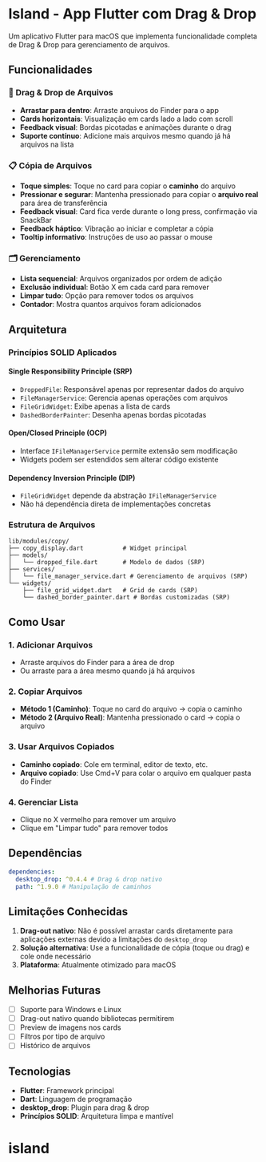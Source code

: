 # Island - App Flutter com Drag & Drop

Um aplicativo Flutter para macOS que implementa funcionalidade completa de Drag & Drop para gerenciamento de arquivos.

## Funcionalidades

### 🎯 Drag & Drop de Arquivos

- **Arrastar para dentro**: Arraste arquivos do Finder para o app
- **Cards horizontais**: Visualização em cards lado a lado com scroll
- **Feedback visual**: Bordas picotadas e animações durante o drag
- **Suporte contínuo**: Adicione mais arquivos mesmo quando já há arquivos na lista

### 📋 Cópia de Arquivos

- **Toque simples**: Toque no card para copiar o **caminho** do arquivo
- **Pressionar e segurar**: Mantenha pressionado para copiar o **arquivo real** para área de transferência
- **Feedback visual**: Card fica verde durante o long press, confirmação via SnackBar
- **Feedback háptico**: Vibração ao iniciar e completar a cópia
- **Tooltip informativo**: Instruções de uso ao passar o mouse

### 🗂️ Gerenciamento

- **Lista sequencial**: Arquivos organizados por ordem de adição
- **Exclusão individual**: Botão X em cada card para remover
- **Limpar tudo**: Opção para remover todos os arquivos
- **Contador**: Mostra quantos arquivos foram adicionados

## Arquitetura

### Princípios SOLID Aplicados

#### Single Responsibility Principle (SRP)

- `DroppedFile`: Responsável apenas por representar dados do arquivo
- `FileManagerService`: Gerencia apenas operações com arquivos
- `FileGridWidget`: Exibe apenas a lista de cards
- `DashedBorderPainter`: Desenha apenas bordas picotadas

#### Open/Closed Principle (OCP)

- Interface `IFileManagerService` permite extensão sem modificação
- Widgets podem ser estendidos sem alterar código existente

#### Dependency Inversion Principle (DIP)

- `FileGridWidget` depende da abstração `IFileManagerService`
- Não há dependência direta de implementações concretas

### Estrutura de Arquivos

```
lib/modules/copy/
├── copy_display.dart           # Widget principal
├── models/
│   └── dropped_file.dart       # Modelo de dados (SRP)
├── services/
│   └── file_manager_service.dart # Gerenciamento de arquivos (SRP)
└── widgets/
    ├── file_grid_widget.dart   # Grid de cards (SRP)
    └── dashed_border_painter.dart # Bordas customizadas (SRP)
```

## Como Usar

### 1. Adicionar Arquivos

- Arraste arquivos do Finder para a área de drop
- Ou arraste para a área mesmo quando já há arquivos

### 2. Copiar Arquivos

- **Método 1 (Caminho)**: Toque no card do arquivo → copia o caminho
- **Método 2 (Arquivo Real)**: Mantenha pressionado o card → copia o arquivo

### 3. Usar Arquivos Copiados

- **Caminho copiado**: Cole em terminal, editor de texto, etc.
- **Arquivo copiado**: Use Cmd+V para colar o arquivo em qualquer pasta do Finder

### 4. Gerenciar Lista

- Clique no X vermelho para remover um arquivo
- Clique em "Limpar tudo" para remover todos

## Dependências

```yaml
dependencies:
  desktop_drop: ^0.4.4 # Drag & drop nativo
  path: ^1.9.0 # Manipulação de caminhos
```

## Limitações Conhecidas

1. **Drag-out nativo**: Não é possível arrastar cards diretamente para aplicações externas devido a limitações do `desktop_drop`
2. **Solução alternativa**: Use a funcionalidade de cópia (toque ou drag) e cole onde necessário
3. **Plataforma**: Atualmente otimizado para macOS

## Melhorias Futuras

- [ ] Suporte para Windows e Linux
- [ ] Drag-out nativo quando bibliotecas permitirem
- [ ] Preview de imagens nos cards
- [ ] Filtros por tipo de arquivo
- [ ] Histórico de arquivos

## Tecnologias

- **Flutter**: Framework principal
- **Dart**: Linguagem de programação
- **desktop_drop**: Plugin para drag & drop
- **Princípios SOLID**: Arquitetura limpa e mantível
# island
